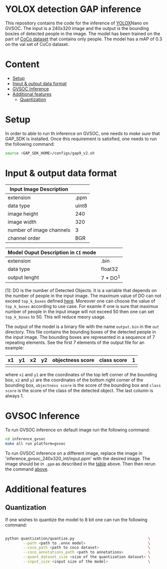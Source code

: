 # YOLOX detection GAP inference

This repository contains the code for the inference of [YOLOX](https://arxiv.org/pdf/2107.08430.pdf)Nano on GVSOC.
The input is a 240x320 image and the output is the bounding box/es of detected people in the image. The model has been trained on the part of [CoCo dataset](https://cocodataset.org/#home) that contains only people. The model has a mAP of 0.3 on the val set of CoCo dataset. 



# Content 
 <!-- * [Requirements](#requirements) -->
 * [Setup](#Setup)
 * [Input & output data format](#Input-&-output-data-format)
 * [GVSOC Inference](#gvsoc)
 * [Additional features](#Additional-features)
   * [Quantization](#Quantization)



# Setup


In order to able to run th inference on GVSOC, one needs to *make sure* that GAP_SDK is installed. Once this requirement is satisfied, one needs to run the following command: 

```bash
source <GAP_SDK_HOME>/configs/gap9_v2.sh
```
# Input & output data format

<!-- create a table with the input and output data format -->

<!-- See the `audio` folder with examples of input data. -->
| Input Image Description   |          |
|---------------------------|----------|
| extension                 | .ppm     |
| data type                 | uint8    |
| image height              | 240      |
| image width               | 320      |
| number of image channels  | 3        |
| channel order             | BGR      |

| Model Ouput Description in `CI` mode |              |          
|---------------------------|-----------------------|
| extension                 | .bin                  |
| data type                 | float32               |
| output lenght             | 7 * DO<sup>1</sup>    |

[1]: DO is the number of Detected Objects. It is a variable that depends on the number of people in the input image. The maximum value of DO can not exceed `top_k_boxes` defined [here](./inference_gvsoc_240x320_int/main.h). Moreover one can choose the value of `top_k_boxes` according to use case. For examle if one is sure that maximux number of people in the input image will not exceed 50 then one can set `top_k_boxes` to 50. This will reduce meory usage.

The output of the model is a binary file with the name `output.bin` in the `out` directory. This file contains the bounding boxes of the detected people in the input image. The bounding boxes are represented in a sequence of 7 repeating elements. See the first 7 elements of the output file for an example:

| x1 | y1 | x2 | y2 | objectness score | class score | 1 |
|----|----|----|----|------------------|-------------|---|
|    |    |    |    |                  |             |   |

where `x1` and `y1` are the coordinates of the top left corner of the bounding box, `x2` and `y2` are the coordinates of the bottom right corner of the bounding box, `objectness score` is the score of the bounding box and `class score` is the score of the class of the detected object. The last column is always 1.


# GVSOC Inference

To run GVSOC inference on default image run the following command:

```bash
cd inference_gvsoc
make all run platform=gvsoc
```

To run GVSOC inference on a different image, replace the image in 'inference_gvsoc_240x320_int/input.ppm' with the desired image. The image should be in `.ppm` as described in the [table](#input--output-data-format) above. Then then rerun the command [above](#gvsoc-inference). 




# Additional features

## Quantization

If one wishes to quantize the model to 8 bit one can run the following command:

```bash

python quantization/quantize.py                                 \
        --path <path to .onnx model>                            \
        --coco_path <path to coco dataset>                      \
        --coco_annotations_path <path to annotations>           \
        --quant_dataset_size <size of the quantization dataset> \
        --input_size <input size of the model>                  \

```



